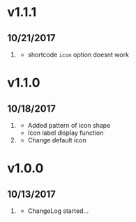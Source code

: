 # v1.1.1
##  10/21/2017

1. [](#fix)
    * shortcode `icon` option doesnt work

# v1.1.0
##  10/18/2017

1. [](#new)
    * Added pattern of icon shape
    * Icon label display function
1. [](#improved)
    * Change default icon

# v1.0.0
##  10/13/2017

1. [](#new)
    * ChangeLog started...

